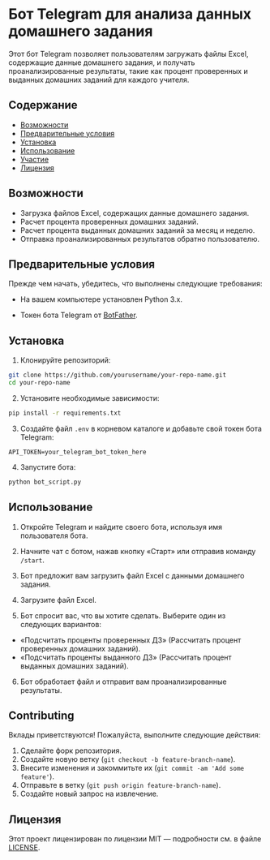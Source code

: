 # Бот Telegram для анализа данных домашнего задания

Этот бот Telegram позволяет пользователям загружать файлы Excel, содержащие данные домашнего задания, и получать проанализированные результаты, такие как процент проверенных и выданных домашних заданий для каждого учителя.

## Содержание

- [Возможности](#features)
- [Предварительные условия](#prerequisites)
- [Установка](#installation)
- [Использование](#usage)
- [Участие](#contributing)
- [Лицензия](#license)

## Возможности

- Загрузка файлов Excel, содержащих данные домашнего задания.
- Расчет процента проверенных домашних заданий.
- Расчет процента выданных домашних заданий за месяц и неделю.
- Отправка проанализированных результатов обратно пользователю.

## Предварительные условия

Прежде чем начать, убедитесь, что выполнены следующие требования:

- На вашем компьютере установлен Python 3.x.

- Токен бота Telegram от [BotFather](https://core.telegram.org/bots#botfather).

## Установка

1. Клонируйте репозиторий:

```bash
git clone https://github.com/yourusername/your-repo-name.git
cd your-repo-name
```

2. Установите необходимые зависимости:

```bash
pip install -r requirements.txt
```

3. Создайте файл `.env` в корневом каталоге и добавьте свой токен бота Telegram:

```plaintext
API_TOKEN=your_telegram_bot_token_here
```

4. Запустите бота:

```bash
python bot_script.py
```

## Использование

1. Откройте Telegram и найдите своего бота, используя имя пользователя бота.

2. Начните чат с ботом, нажав кнопку «Старт» или отправив команду `/start`.

3. Бот предложит вам загрузить файл Excel с данными домашнего задания.
4. Загрузите файл Excel.
5. Бот спросит вас, что вы хотите сделать. Выберите один из следующих вариантов:
- «Подсчитать проценты проверенных ДЗ» (Рассчитать процент проверенных домашних заданий).
- «Подсчитать проценты выданного ДЗ» (Рассчитать процент выданных домашних заданий).
6. Бот обработает файл и отправит вам проанализированные результаты.

## Contributing

Вклады приветствуются! Пожалуйста, выполните следующие действия:

1. Сделайте форк репозитория.
2. Создайте новую ветку (`git checkout -b feature-branch-name`).
3. Внесите изменения и закоммитьте их (`git commit -am 'Add some feature'`).
4. Отправьте в ветку (`git push origin feature-branch-name`).
5. Создайте новый запрос на извлечение.

## Лицензия

Этот проект лицензирован по лицензии MIT — подробности см. в файле [LICENSE](LICENSE).
